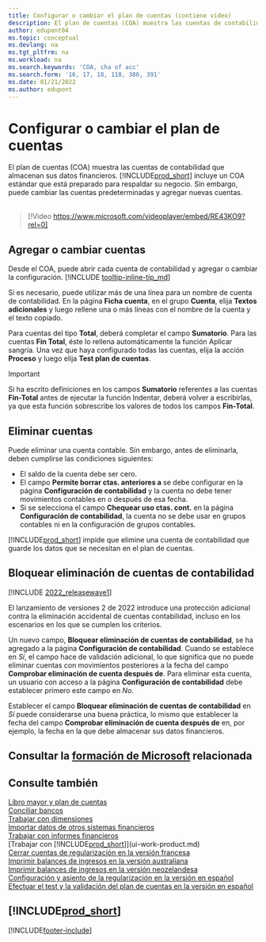 ```yaml
---
title: Configurar o cambiar el plan de cuentas (contiene vídeo)
description: El plan de cuentas (COA) muestra las cuentas de contabilidad que almacenan sus datos financieros. Puede cambiar las cuentas predeterminadas en el plan de cuentas y puede agregar nuevas cuentas.
author: edupont04
ms.topic: conceptual
ms.devlang: na
ms.tgt_pltfrm: na
ms.workload: na
ms.search.keywords: 'COA, cha of acc'
ms.search.form: '16, 17, 18, 118, 386, 391'
ms.date: 01/21/2022
ms.author: edupont
---
```

# Configurar o cambiar el plan de cuentas

El plan de cuentas (COA) muestra las cuentas de contabilidad que almacenan sus datos financieros. [!INCLUDE[prod_short](includes/prod_short.md)] incluye un COA estándar que está preparado para respaldar su negocio. Sin embargo, puede cambiar las cuentas predeterminadas y agregar nuevas cuentas.
<br><br>  

> [!Video https://www.microsoft.com/videoplayer/embed/RE43KO9?rel=0]

## Agregar o cambiar cuentas

Desde el COA, puede abrir cada cuenta de contabilidad y agregar o cambiar la configuración. [!INCLUDE [tooltip-inline-tip_md](includes/tooltip-inline-tip_md.md)] 

Si es necesario, puede utilizar más de una línea para un nombre de cuenta de contabilidad. En la página **Ficha cuenta**, en el grupo **Cuenta**, elija **Textos adicionales** y luego rellene una o más líneas con el nombre de la cuenta y el texto copiado.  

Para cuentas del tipo **Total**, deberá completar el campo **Sumatorio**. Para las cuentas **Fin Total**, éste lo rellena automáticamente la función Aplicar sangría. Una vez que haya configurado todas las cuentas, elija la acción **Proceso** y luego elija **Test plan de cuentas**.  

> [!IMPORTANT]
> Si ha escrito definiciones en los campos **Sumatorio** referentes a las cuentas **Fin-Total** antes de ejecutar la función Indentar, deberá volver a escribirlas, ya que esta función sobrescribe los valores de todos los campos **Fin-Total**.

## Eliminar cuentas

Puede eliminar una cuenta contable. Sin embargo, antes de eliminarla, deben cumplirse las condiciones siguientes:  

* El saldo de la cuenta debe ser cero.  
* El campo **Permite borrar ctas. anteriores a** se debe configurar en la página **Configuración de contabilidad** y la cuenta no debe tener movimientos contables en o después de esa fecha.  
* Si se selecciona el campo **Chequear uso ctas. cont.** en la página **Configuración de contabilidad**, la cuenta no se debe usar en grupos contables ni en la configuración de grupos contables.  

[!INCLUDE[prod_short](includes/prod_short.md)] impide que elimine una cuenta de contabilidad que guarde los datos que se necesitan en el plan de cuentas.  

## Bloquear eliminación de cuentas de contabilidad

[!INCLUDE [2022_releasewave1](includes/2022_releasewave1.md)]

El lanzamiento de versiones 2 de 2022 introduce una protección adicional contra la eliminación accidental de cuentas contabilidad, incluso en los escenarios en los que se cumplen los criterios.  

Un nuevo campo, **Bloquear eliminación de cuentas de contabilidad**, se ha agregado a la página **Configuración de contabilidad**. Cuando se establece en *Sí*, el campo hace de validación adicional, lo que significa que no puede eliminar cuentas con movimientos posteriores a la fecha del campo **Comprobar eliminación de cuenta después de**. Para eliminar esta cuenta, un usuario con acceso a la página **Configuración de contabilidad** debe establecer primero este campo en *No*.  

Establecer el campo **Bloquear eliminación de cuentas de contabilidad** en *Sí* puede considerarse una buena práctica, lo mismo que establecer la fecha del campo **Comprobar eliminación de cuenta después de** en, por ejemplo, la fecha en la que debe almacenar sus datos financieros.  

## Consultar la [formación de Microsoft](/training/modules/chart-accounts-dynamics-365-business-central/index) relacionada

## Consulte también

[Libro mayor y plan de cuentas](finance-general-ledger.md)  
[Conciliar bancos](bank-manage-bank-accounts.md)  
[Trabajar con dimensiones](finance-dimensions.md)  
[Importar datos de otros sistemas financieros](across-import-data-configuration-packages.md)  
[Trabajar con informes financieros](bi-how-work-account-schedule.md)  
[Trabajar con [!INCLUDE[prod_short](includes/prod_short.md)]](ui-work-product.md)  
[Cerrar cuentas de regularización en la versión francesa](LocalFunctionality/France/how-to-close-income-statement-accounts.md)  
[Imprimir balances de ingresos en la versión australiana](LocalFunctionality/Australia/how-to-print-income-statements.md)  
[Imprimir balances de ingresos en la versión neozelandesa](LocalFunctionality/NewZealand/how-to-print-income-statements.md)  
[Configuración y asiento de la regularización en la versión en español](LocalFunctionality/Spain/how-to-set-up-and-close-income-statement-balances.md)  
[Efectuar el test y la validación del plan de cuentas en la versión en español](LocalFunctionality/Spain/how-to-indent-and-validate-chart-of-accounts.md)  

## [!INCLUDE[prod_short](includes/free_trial_md.md)]

[!INCLUDE[footer-include](includes/footer-banner.md)]
